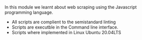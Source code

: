 In this module we learnt about web scraping using the
Javascript programming language.
- All scripts are complient to the semistandard linting
- Scripts are executble in the Command line interface.
- Scripts where implemented in Linux Ubuntu 20.04LTS
